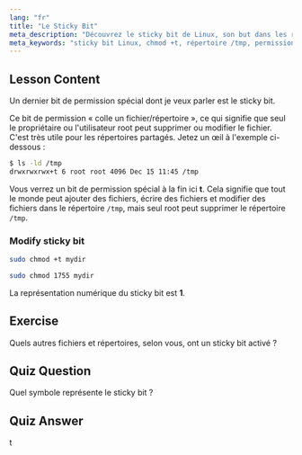 ```yaml
---
lang: "fr"
title: "Le Sticky Bit"
meta_description: "Découvrez le sticky bit de Linux, son but dans les répertoires partagés comme /tmp, et comment le définir en utilisant chmod. Comprenez cette permission de fichier clé !"
meta_keywords: "sticky bit Linux, chmod +t, répertoire /tmp, permissions Linux, sécurité des fichiers, tutoriel Linux, Linux pour débutants"
---
```


## Lesson Content

Un dernier bit de permission spécial dont je veux parler est le sticky bit.

Ce bit de permission « colle un fichier/répertoire », ce qui signifie que seul le propriétaire ou l'utilisateur root peut supprimer ou modifier le fichier. C'est très utile pour les répertoires partagés. Jetez un œil à l'exemple ci-dessous :

```bash
$ ls -ld /tmp
drwxrwxrwx+t 6 root root 4096 Dec 15 11:45 /tmp
```

Vous verrez un bit de permission spécial à la fin ici **t**. Cela signifie que tout le monde peut ajouter des fichiers, écrire des fichiers et modifier des fichiers dans le répertoire `/tmp`, mais seul root peut supprimer le répertoire `/tmp`.

### Modify sticky bit

```bash
sudo chmod +t mydir

sudo chmod 1755 mydir
```

La représentation numérique du sticky bit est **1**.

## Exercise

Quels autres fichiers et répertoires, selon vous, ont un sticky bit activé ?

## Quiz Question

Quel symbole représente le sticky bit ?

## Quiz Answer

t
